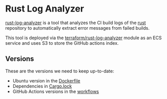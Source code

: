 # Rust Log Analyzer

[rust-log-analyzer] is a tool that analyzes the CI build logs of the [rust]
repository to automatically extract error messages from failed builds.

This tool is deployed via the [terraform/rust-log-analyzer] module as an ECS
service and uses S3 to store the GitHub actions index.

## Versions

These are the versions we need to keep up-to-date:

- Ubuntu version in the [Dockerfile]
- Dependencies in [Cargo.lock]
- GitHub Actions versions in the [workflows]

[Cargo.lock]: https://github.com/rust-lang/rust-log-analyzer/blob/master/Cargo.lock
[Dockerfile]: https://github.com/rust-lang/rust-log-analyzer/blob/master/Dockerfile
[rust-log-analyzer]: https://github.com/rust-lang/rust-log-analyzer
[rust]: https://github.com/rust-lang/rust
[terraform/rust-log-analyzer]: https://github.com/rust-lang/simpleinfra/tree/master/terraform/rust-log-analyzer
[workflows]: https://github.com/rust-lang/rust-log-analyzer/tree/master/.github/workflows
